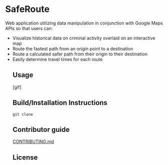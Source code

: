 <h1>SafeRoute</h1>
<p>Web application utilizing data manipulation in conjunction with Google Maps APIs so that users can:</p>
<ul><li>Visualize historical data on criminal activity overlaid on an interactive map</li>
<li>Route the fastest path from an origin point to a destination</li>
<li>Route a calculated safer path from their origin to their destination</li>
<li>Easily determine travel times for each route</li>
<h2>Usage</h2>
[gif]
<p></p>
<h2>Build/Installation Instructions</h2>
<code>git clone </code>
<h2>Contributor guide</h2>
<a href = "#">CONTRIBUTING.md</a>
<h2>License</h2>
